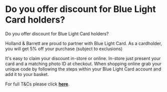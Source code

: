 # Do you offer discount for Blue Light Card holders?

Do you offer discount for Blue Light Card holders?

Holland & Barrett are proud to partner with Blue Light Card. As a cardholder, you will get 5% off your purchase (subject to exclusions)

It's easy to claim your discount in-store or online. In-store just present your card and a matching photo ID at checkout. When shopping online grab your unique code by following the steps within your Blue Light Card account and add it to your basket.

For full T&Cs please click [**here**](https://www.hollandandbarrett.com/info/blue-light-card/).
